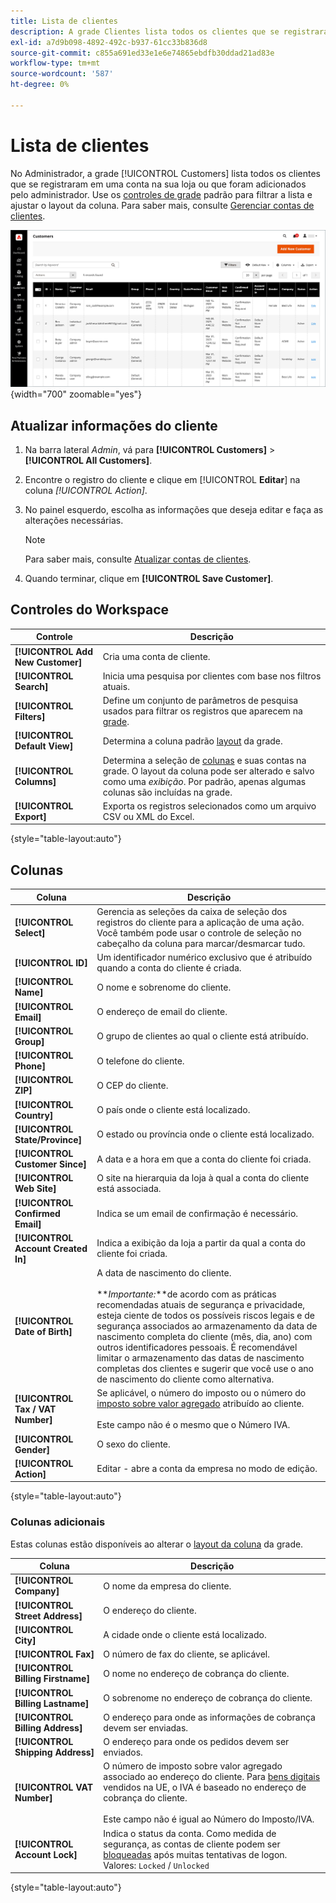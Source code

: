 ```yaml
---
title: Lista de clientes
description: A grade Clientes lista todos os clientes que se registraram em uma conta na loja ou que foram adicionados pelo administrador.
exl-id: a7d9b098-4892-492c-b937-61cc33b836d8
source-git-commit: c855a691ed33e1e6e74865ebdfb30ddad21ad83e
workflow-type: tm+mt
source-wordcount: '587'
ht-degree: 0%

---
```


# Lista de clientes

No Administrador, a grade [!UICONTROL Customers] lista todos os clientes que se registraram em uma conta na sua loja ou que foram adicionados pelo administrador. Use os [controles de grade](../getting-started/admin-grid-controls.md) padrão para filtrar a lista e ajustar o layout da coluna. Para saber mais, consulte [Gerenciar contas de clientes](../customers/manage-account.md).

![Lista de clientes](assets/customer-accounts-all-grid.png){width="700" zoomable="yes"}

## Atualizar informações do cliente

1. Na barra lateral _Admin_, vá para **[!UICONTROL Customers]** > **[!UICONTROL All Customers]**.

1. Encontre o registro do cliente e clique em [!UICONTROL **Editar**] na coluna _[!UICONTROL Action]_.

1. No painel esquerdo, escolha as informações que deseja editar e faça as alterações necessárias.

   >[!NOTE]
   >
   >Para saber mais, consulte [Atualizar contas de clientes](../customers/update-account.md).

1. Quando terminar, clique em **[!UICONTROL Save Customer]**.

## Controles do Workspace

| Controle | Descrição |
| --- | --- |
| **[!UICONTROL Add New Customer]** | Cria uma conta de cliente. |
| **[!UICONTROL Search]** | Inicia uma pesquisa por clientes com base nos filtros atuais. |
| **[!UICONTROL Filters]** | Define um conjunto de parâmetros de pesquisa usados para filtrar os registros que aparecem na [grade](../getting-started/admin-grid-controls.md). |
| **[!UICONTROL Default View]** | Determina a coluna padrão [layout](../getting-started/admin-grid-controls.md) da grade. |
| **[!UICONTROL Columns]** | Determina a seleção de [colunas](../getting-started/admin-grid-controls.md) e suas contas na grade. O layout da coluna pode ser alterado e salvo como uma _exibição_. Por padrão, apenas algumas colunas são incluídas na grade. |
| **[!UICONTROL Export]** | Exporta os registros selecionados como um arquivo CSV ou XML do Excel. |

{style="table-layout:auto"}

## Colunas

| Coluna | Descrição |
| --- | --- |
| **[!UICONTROL Select]** | Gerencia as seleções da caixa de seleção dos registros do cliente para a aplicação de uma ação. Você também pode usar o controle de seleção no cabeçalho da coluna para marcar/desmarcar tudo. |
| **[!UICONTROL ID]** | Um identificador numérico exclusivo que é atribuído quando a conta do cliente é criada. |
| **[!UICONTROL Name]** | O nome e sobrenome do cliente. |
| **[!UICONTROL Email]** | O endereço de email do cliente. |
| **[!UICONTROL Group]** | O grupo de clientes ao qual o cliente está atribuído. |
| **[!UICONTROL Phone]** | O telefone do cliente. |
| **[!UICONTROL ZIP]** | O CEP do cliente. |
| **[!UICONTROL Country]** | O país onde o cliente está localizado. |
| **[!UICONTROL State/Province]** | O estado ou província onde o cliente está localizado. |
| **[!UICONTROL Customer Since]** | A data e a hora em que a conta do cliente foi criada. |
| **[!UICONTROL Web Site]** | O site na hierarquia da loja à qual a conta do cliente está associada. |
| **[!UICONTROL Confirmed Email]** | Indica se um email de confirmação é necessário. |
| **[!UICONTROL Account Created In]** | Indica a exibição da loja a partir da qual a conta do cliente foi criada. |
| **[!UICONTROL Date of Birth]** | A data de nascimento do cliente. <br><br>**_Importante:_**de acordo com as práticas recomendadas atuais de segurança e privacidade, esteja ciente de todos os possíveis riscos legais e de segurança associados ao armazenamento da data de nascimento completa do cliente (mês, dia, ano) com outros identificadores pessoais. É recomendável limitar o armazenamento das datas de nascimento completas dos clientes e sugerir que você use o ano de nascimento do cliente como alternativa. |
| **[!UICONTROL Tax / VAT Number]** | Se aplicável, o número do imposto ou o número do [imposto sobre valor agregado](../stores-purchase/vat.md) atribuído ao cliente. <br/><br/>Este campo não é o mesmo que o Número IVA. |
| **[!UICONTROL Gender]** | O sexo do cliente. |
| **[!UICONTROL Action]** | Editar - abre a conta da empresa no modo de edição. |

{style="table-layout:auto"}

### Colunas adicionais

Estas colunas estão disponíveis ao alterar o [layout da coluna](../getting-started/admin-grid-controls.md) da grade.

| Coluna | Descrição |
| --- | --- |
| **[!UICONTROL Company]** | O nome da empresa do cliente. |
| **[!UICONTROL Street Address]** | O endereço do cliente. |
| **[!UICONTROL City]** | A cidade onde o cliente está localizado. |
| **[!UICONTROL Fax]** | O número de fax do cliente, se aplicável. |
| **[!UICONTROL Billing Firstname]** | O nome no endereço de cobrança do cliente. |
| **[!UICONTROL Billing Lastname]** | O sobrenome no endereço de cobrança do cliente. |
| **[!UICONTROL Billing Address]** | O endereço para onde as informações de cobrança devem ser enviadas. |
| **[!UICONTROL Shipping Address]** | O endereço para onde os pedidos devem ser enviados. |
| **[!UICONTROL VAT Number]** | O número de imposto sobre valor agregado associado ao endereço do cliente. Para [bens digitais](../stores-purchase/taxes.md) vendidos na UE, o IVA é baseado no endereço de cobrança do cliente. <br/><br/>Este campo não é igual ao Número do Imposto/IVA. |
| **[!UICONTROL Account Lock]** | Indica o status da conta. Como medida de segurança, as contas de cliente podem ser [bloqueadas](../customers/password-options.md) após muitas tentativas de logon. Valores: `Locked` / `Unlocked` |

{style="table-layout:auto"}
